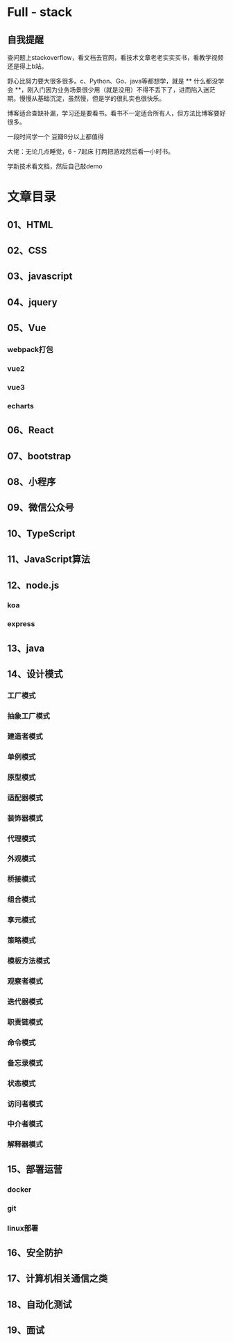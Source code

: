 # Full - stack
## 自我提醒
查问题上stackoverflow，看文档去官网，看技术文章老老实实买书，看教学视频还是得上b站。

野心比努力要大很多很多。c、Python、Go、java等都想学，就是 ** 什么都没学会 **，刚入门因为业务场景很少用（就是没用）不得不丢下了，进而陷入迷茫期。慢慢从基础沉淀，虽然慢，但是学的很扎实也很快乐。

博客适合查缺补漏，学习还是要看书。看书不一定适合所有人，但方法比博客要好很多。

一段时间学一个  豆瓣8分以上都值得

大佬：无论几点睡觉，6 - 7起床 打两把游戏然后看一小时书。

学新技术看文档，然后自己敲demo

# 文章目录



## 01、HTML

## 02、CSS


## 03、javascript

## 04、jquery

## 05、Vue

### webpack打包

### vue2

### vue3

### echarts

## 06、React
## 07、bootstrap


## 08、小程序


## 09、微信公众号
## 10、TypeScript


## 11、JavaScript算法

## 12、node.js

### koa

### express



## 13、java


## 14、设计模式

### 工厂模式

### 抽象工厂模式

### 建造者模式

### 单例模式

### 原型模式

### 适配器模式

### 装饰器模式

### 代理模式

### 外观模式

### 桥接模式

### 组合模式


### 享元模式


### 策略模式


### 模板方法模式


### 观察者模式


### 迭代器模式


### 职责链模式


### 命令模式

### 备忘录模式


### 状态模式


### 访问者模式


### 中介者模式


### 解释器模式

## 15、部署运营

### docker

### git

### linux部署

## 16、安全防护

## 17、计算机相关通信之类

## 18、自动化测试

## 19、面试
